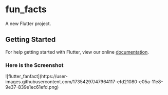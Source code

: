 # fun_facts

A new Flutter project.

## Getting Started

For help getting started with Flutter, view our online
[documentation](https://flutter.io/).

<H3>Here is the Screenshot</H3>
![flutter_fanfact](https://user-images.githubusercontent.com/17354297/47964117-efd21080-e05a-11e8-9e37-839e1ec61efd.png)
